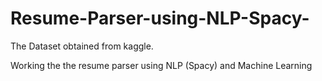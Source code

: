 # Resume-Parser-using-NLP-Spacy-

The Dataset obtained from kaggle.

Working the the resume parser using NLP (Spacy) and Machine Learning
